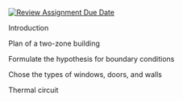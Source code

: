 [![Review Assignment Due Date](https://classroom.github.com/assets/deadline-readme-button-24ddc0f5d75046c5622901739e7c5dd533143b0c8e959d652212380cedb1ea36.svg)](https://classroom.github.com/a/Fh4jnCT2)


Introduction






Plan of a two-zone building






Formulate the hypothesis for boundary conditions






Chose the types of windows, doors, and walls






Thermal circuit
